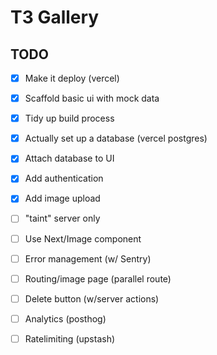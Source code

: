  # T3 Gallery

 ## TODO

 - [x] Make it deploy (vercel)
 - [x] Scaffold basic ui with mock data
 - [x] Tidy up build process
 - [x] Actually set up a database (vercel postgres)
 - [x] Attach database to UI
 - [x] Add authentication
 - [x] Add image upload
 - [ ] "taint" server only
 - [ ] Use Next/Image component
 - [ ] Error management (w/ Sentry)
 - [ ] Routing/image page (parallel route)
 - [ ] Delete button (w/server actions)
 - [ ] Analytics (posthog)
 - [ ] Ratelimiting (upstash)
 